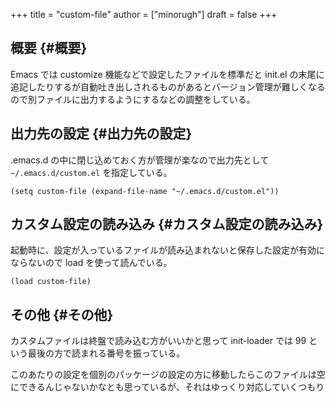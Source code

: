 +++
title = "custom-file"
author = ["minorugh"]
draft = false
+++

## 概要 {#概要}

Emacs では customize 機能などで設定したファイルを標準だと init.el の末尾に追記したりするが自動吐き出しされるものがあるとバージョン管理が難しくなるので別ファイルに出力するようにするなどの調整をしている。


## 出力先の設定 {#出力先の設定}

.emacs.d の中に閉じ込めておく方が管理が楽なので出力先として `~/.emacs.d/custom.el` を指定している。

```emacs-lisp
(setq custom-file (expand-file-name "~/.emacs.d/custom.el"))
```


## カスタム設定の読み込み {#カスタム設定の読み込み}

起動時に、設定が入っているファイルが読み込まれないと保存した設定が有効にならないので load を使って読んでいる。

```emacs-lisp
(load custom-file)
```


## その他 {#その他}

カスタムファイルは終盤で読み込む方がいいかと思って
init-loader では 99 という最後の方で読まれる番号を振っている。

このあたりの設定を個別のパッケージの設定の方に移動したらこのファイルは空にできるんじゃないかなとも思っているが、それはゆっくり対応していくつもり

